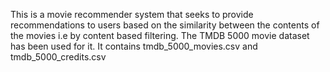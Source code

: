 
This is a movie recommender system that seeks to provide recommendations to users based on the similarity between the contents of the movies i.e by content based filtering.
The TMDB 5000 movie dataset has been used for it.
It contains tmdb_5000_movies.csv
and tmdb_5000_credits.csv
